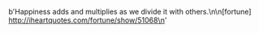 b'Happiness adds and multiplies as we divide it with others.\n\n[fortune] http://iheartquotes.com/fortune/show/51068\n'